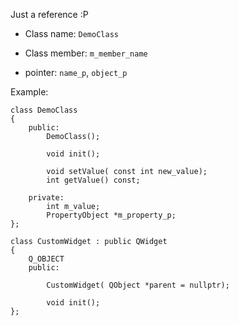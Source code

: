 Just a reference :P

- Class name: `DemoClass`

- Class member: `m_member_name`

- pointer: `name_p`, `object_p`


Example:

	class DemoClass
	{
		public:
			DemoClass();

			void init();

			void setValue( const int new_value);
			int getValue() const;

		private:
			int m_value;
			PropertyObject *m_property_p;
	};

	class CustomWidget : public QWidget
	{
		Q_OBJECT
		public:

			CustomWidget( QObject *parent = nullptr);

			void init();
	};
